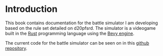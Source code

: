 # Introduction

This book contains documentation for the battle simulator I am developing based on the rule set detailed on d20pfsrd. The simulator is a videogame built in the [Rust](https://www.rust-lang.org/) programming language using the [Bevy engine](https://bevyengine.org/).

The current code for the battle simulator can be seen on in this [github repository](https://github.com/josephleblanc/dungeon-copy).
